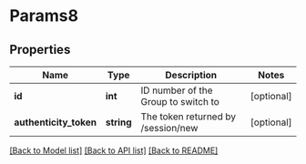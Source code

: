 # Params8

## Properties
Name | Type | Description | Notes
------------ | ------------- | ------------- | -------------
**id** | **int** | ID number of the Group to switch to | [optional] 
**authenticity_token** | **string** | The token returned by /session/new | [optional] 

[[Back to Model list]](../README.md#documentation-for-models) [[Back to API list]](../README.md#documentation-for-api-endpoints) [[Back to README]](../README.md)



